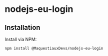 # nodejs-eu-login

## Installation
Install via NPM:

```bash
npm install @MaquestiauxDevs/nodejs-eu-login

```